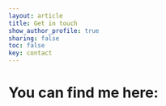 ```yaml
---
layout: article
title: Get in touch
show_author_profile: true
sharing: false
toc: false
key: contact
---
```


# You can find me here:


